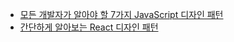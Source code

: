 - [모든 개발자가 알아야 할 7가지 JavaScript 디자인 패턴](./모든_개발자가_알아야_할_7가지_JavaScript_디자인_패턴.md)
- [간단하게 알아보는 React 디자인 패턴](./간단하게_알아보는_React_디자인_패턴.md)